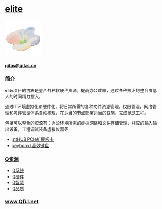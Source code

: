 ﻿# [elite](https://github.com/Qful/elite) 
[![sites](Qful/qitas.png)](http://www.Qful.net)
####  qitas@qitas.cn
### [简介](https://github.com/Qful/elite) 

elite项目的初衷是整合各种软硬件资源，提高办公效率，通过各种技术的整合降低人的时间精力投入。

通过IT环境虚拟化和硬件化，将日常所需的各种文件资源管理，权限管理，网络管理和考评管理体系自动梳理，在适当的节点部署适当的设施，完成范式工程。


包括可以整合的资源有：办公环境所需的虚拟网络和文件存储管理，相应的输入输出设备，工程调试装备虚拟仪器等

- [intHUB PCIe扩展板卡](https://github.com/Qful/intHUB) 
- [keyboard 高效键盘](https://github.com/Qful/keyboard) 

### [Q资源](https://github.com/Qful)

- [Q系统](https://github.com/OS-Q)
- [Q硬件](https://github.com/sochub)
- [Q智慧](https://github.com/tfzoo)
- [Q品质](https://github.com/qitas)

### www.Qful.net